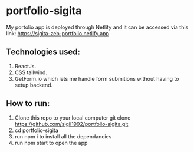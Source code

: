 # portfolio-sigita

My portolio app is deployed through Netlify and it can be accessed via this link: https://sigita-zeb-portfolio.netlify.app

## Technologies used:

1. ReactJs.
2. CSS tailwind.
3. GetForm.io which lets me handle form submitions without having to setup backend.

## How to run:

1. Clone this repo to your local computer git clone https://github.com/sigii1992/portfolio-sigita.git
2. cd portfolio-sigita
3. run npm i to install all the dependancies
4. run npm start to open the app
